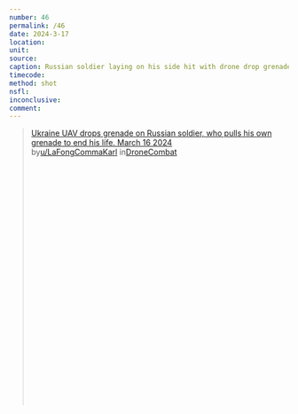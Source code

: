 ```yaml
---
number: 46
permalink: /46
date: 2024-3-17
location: 
unit:
source: 
caption: Russian soldier laying on his side hit with drone drop grenade then kills himself with his own
timecode: 
method: shot
nsfl: 
inconclusive: 
comment: 
---
```

<blockquote class="reddit-embed-bq" style="height:500px" data-embed-height="566"><a href="https://www.reddit.com/r/DroneCombat/comments/1bgmqjs/ukraine_uav_drops_grenade_on_russian_soldier_who/">Ukraine UAV drops grenade on Russian soldier, who pulls his own grenade to end his life. March 16 2024</a><br> by<a href="https://www.reddit.com/user/LaFongCommaKarl/">u/LaFongCommaKarl</a> in<a href="https://www.reddit.com/r/DroneCombat/">DroneCombat</a></blockquote><script async="" src="https://embed.reddit.com/widgets.js" charset="UTF-8"></script>